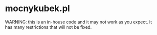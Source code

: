 mocnykubek.pl
=============

WARNING: this is an in-house code and it may not work as you expect. It has
many restrictions that will not be fixed.
